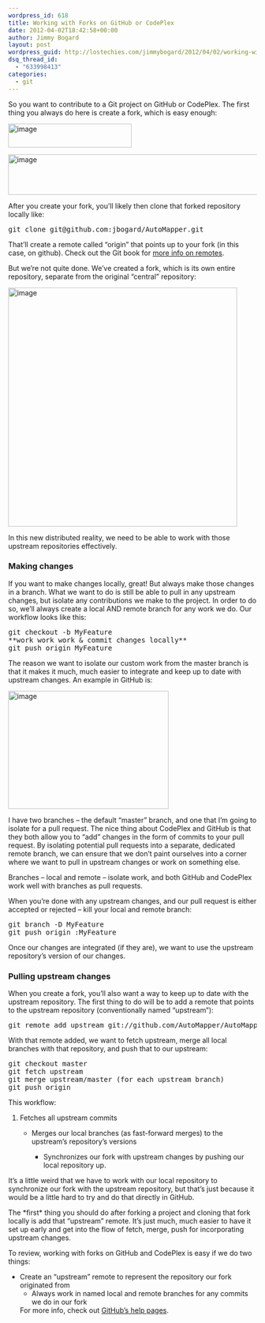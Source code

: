 ```yaml
---
wordpress_id: 618
title: Working with Forks on GitHub or CodePlex
date: 2012-04-02T18:42:58+00:00
author: Jimmy Bogard
layout: post
wordpress_guid: http://lostechies.com/jimmybogard/2012/04/02/working-with-forks-on-github-or-codeplex/
dsq_thread_id:
  - "633998413"
categories:
  - git
---
```

So you want to contribute to a Git project on GitHub or CodePlex. The first thing you always do here is create a fork, which is easy enough:

[<img style="background-image: none; border-right-width: 0px; padding-left: 0px; padding-right: 0px; display: inline; border-top-width: 0px; border-bottom-width: 0px; border-left-width: 0px; padding-top: 0px" title="image" border="0" alt="image" src="http://lostechies.com/jimmybogard/files/2012/04/image_thumb.png" width="250" height="48" />](http://lostechies.com/jimmybogard/files/2012/04/image.png)

[<img style="background-image: none; border-right-width: 0px; padding-left: 0px; padding-right: 0px; display: inline; border-top-width: 0px; border-bottom-width: 0px; border-left-width: 0px; padding-top: 0px" title="image" border="0" alt="image" src="http://lostechies.com/jimmybogard/files/2012/04/image_thumb1.png" width="605" height="82" />](http://lostechies.com/jimmybogard/files/2012/04/image1.png)

After you create your fork, you’ll likely then clone that forked repository locally like:

<pre>git clone git@github.com:jbogard/AutoMapper.git</pre>

That’ll create a remote called “origin” that points up to your fork (in this case, on github). Check out the Git book for [more info on remotes](http://progit.org/book/ch2-5.html).

But we’re not quite done. We’ve created a fork, which is its own entire repository, separate from the original “central” repository:

[<img style="background-image: none; border-right-width: 0px; padding-left: 0px; padding-right: 0px; display: inline; border-top-width: 0px; border-bottom-width: 0px; border-left-width: 0px; padding-top: 0px" title="image" border="0" alt="image" src="http://lostechies.com/jimmybogard/files/2012/04/image_thumb2.png" width="464" height="484" />](http://lostechies.com/jimmybogard/files/2012/04/image2.png)

In this new distributed reality, we need to be able to work with those upstream repositories effectively.

### Making changes

If you want to make changes locally, great! But always make those changes in a branch. What we want to do is still be able to pull in any upstream changes, but isolate any contributions we make to the project. In order to do so, we’ll always create a local AND remote branch for any work we do. Our workflow looks like this:

<pre>git checkout -b MyFeature
**work work work & commit changes locally**
git push origin MyFeature</pre>

The reason we want to isolate our custom work from the master branch is that it makes it much, much easier to integrate and keep up to date with upstream changes. An example in GitHub is:

[<img style="background-image: none; border-right-width: 0px; padding-left: 0px; padding-right: 0px; display: inline; border-top-width: 0px; border-bottom-width: 0px; border-left-width: 0px; padding-top: 0px" title="image" border="0" alt="image" src="http://lostechies.com/jimmybogard/files/2012/04/image_thumb3.png" width="325" height="239" />](http://lostechies.com/jimmybogard/files/2012/04/image3.png)

I have two branches – the default “master” branch, and one that I’m going to isolate for a pull request. The nice thing about CodePlex and GitHub is that they both allow you to “add” changes in the form of commits to your pull request. By isolating potential pull requests into a separate, dedicated remote branch, we can ensure that we don’t paint ourselves into a corner where we want to pull in upstream changes or work on something else.

Branches – local and remote – isolate work, and both GitHub and CodePlex work well with branches as pull requests.

When you’re done with any upstream changes, and our pull request is either accepted or rejected – kill your local and remote branch:

<pre>git branch -D MyFeature
git push origin :MyFeature</pre>

Once our changes are integrated (if they are), we want to use the upstream repository’s version of our changes.

### Pulling upstream changes

When you create a fork, you’ll also want a way to keep up to date with the upstream repository. The first thing to do will be to add a remote that points to the upstream repository (conventionally named &#8220;upstream&#8221;):

<pre>git remote add upstream git://github.com/AutoMapper/AutoMapper.git</pre>

With that remote added, we want to fetch upstream, merge all local branches with that repository, and push that to our upstream:

<pre>git checkout master
git fetch upstream
git merge upstream/master (for each upstream branch)
git push origin</pre>

This workflow:

  1. Fetches all upstream commits 
      * Merges our local branches (as fast-forward merges) to the upstream&#8217;s repository&#8217;s versions 
          * Synchronizes our fork with upstream changes by pushing our local repository up.</ol> 
        It’s a little weird that we have to work with our local repository to synchronize our fork with the upstream repository, but that’s just because it would be a little hard to try and do that directly in GitHub.
        
        The \*first\* thing you should do after forking a project and cloning that fork locally is add that “upstream” remote. It’s just much, much easier to have it set up early and get into the flow of fetch, merge, push for incorporating upstream changes.
        
        To review, working with forks on GitHub and CodePlex is easy if we do two things:
        
          * Create an “upstream” remote to represent the repository our fork originated from 
              * Always work in named local and remote branches for any commits we do in our fork</ul> 
            For more info, check out [GitHub’s help pages](http://help.github.com/).